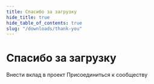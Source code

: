 ```yaml
---
title: Спасибо за загрузку
hide_title: true
hide_table_of_contents: true
slug: "/downloads/thank-you"
---
```


<div className="text-center margin-top--xl">

# Спасибо за загрузку

<div className="row margin-bottom--lg padding--sm flex-center">
<Link className="button button--outline button--warning button--lg margin--sm" href="/contributing">
  Внести вклад в проект
</Link>
<Link className="button button--outline button--info button--lg margin--sm" href="https://linwood.dev/matrix">
  Присоединиться к сообществу
</Link>

</div>

</div>
